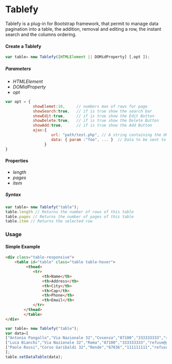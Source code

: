 # Tablefy
Tablefy is a plug-in for Bootstrap framework, that permit to manage data pagination into a table, the addition, removal and editing a row, the instant search and the columns ordering.
#### Create a Tablefy
```javascript
var table= new Tablefy([HTMLElement || DOMidProperty] [,opt ]);
```
##### Parameters
* *HTMLElement*
* *DOMidProperty*
* *opt*
```javascript
var opt = {
            showElemet:10,     // numbers max of rows for page
            showSearch:true,   // if is true show the search bar
            showEdit:true,     // if is true show the Edit Button
            showDelete:true,   // if is true show the Delete Button
            showAdd:true,      // if is true show the Add Button
            ajax:{
                    url: "path/test.php", // A string containing the URL to which the request is sent.
                    data: { param :"foo", ... }  // Data to be sent to the server.
                 } 
}
```

#### Properties
* *length* 
* *pages*   
* *item*    

##### Syntax
```javascript
var table= new Tablefy("table");
table.length // Returns the number of rows of this table
table.pages // Returns the number of pages of this table
table.item // Returns the selected row
```

### Usage
#### Simple Example
```html
<div class="table-responsive">
	<table id="table" class="table table-hover">
		 <thead>
			<tr>
				<th>Name</th>
				<th>Address</th>
				<th>City</th>
				<th>Cap</th>
				<th>Phone</th>
				<th>Email</th>
			</tr>
		</thead>
        </table>
</div>
```
```javascript
var table= new Tablefy("table");
var data=[
["Antonio Pangallo","Via Nazionale 32","Cosenza","87100","333333333","refuse@github.com"],
["Luca Bianchi","Via Nazionale 32","Roma","87100","333333333","refuse@github.com"],
["Paolo Rossi","Corso Garibaldi 32","Rende","87036","111111111","refuse@github.com"]
];
table.setDataTable(data);
```
